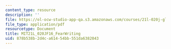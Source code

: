 ```yaml
---
content_type: resource
description: ''
file: https://ol-ocw-studio-app-qa.s3.amazonaws.com/courses/21l-020j-globalization-the-good-the-bad-and-the-in-between-fall-2016/878b538b2d4ca61454bb551da6382043_MIT21L_020JF16_FearWriting.pdf
file_type: application/pdf
resourcetype: Document
title: MIT21L_020JF16_FearWriting
uid: 878b538b-2d4c-a614-54bb-551da6382043
---
```


